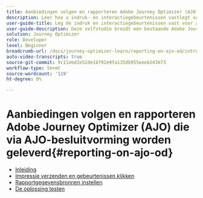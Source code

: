 ```yaml
---
title: Aanbiedingen volgen en rapporteren Adobe Journey Optimizer (AJO) die via AJO-besluitvorming worden geleverd
description: Leer hoe u indruk- en interactiegebeurtenissen vastlegt voor aanbiedingen die via AJO-besluitvorming worden geleverd en de gegevens voorbereidt voor rapportage binnen Jouney Optimizer.
user-guide-title: Leg de indruk en interactiegebeurtenissen vast voor aanbiedingen die via AJO-besluitvorming worden geleverd en bereid de gegevens voor rapportage binnen Jouney Optimizer voor.
user-guide-description: Deze zelfstudie breidt een bestaande Adobe Journey Optimizer (AJO)-implementatie uit die persoonlijke aanbiedingen biedt op basis van contextuele gegevens zoals temperatuur. Het schetst hoe u indruk- en interactiegebeurtenissen vastlegt en de gegevens voorbereidt voor rapportage binnen Jouney Optimizer.
solution: Journey Optimizer
role: Developer
level: Beginner
breadcrumb-url: /docs/journey-optimizer-learn/reporting-on-ajo-od/introduction
auto-video-transcripts: true
source-git-commit: 9c11ebd2e52de18792e9fa135db955eeeb243673
workflow-type: tm+mt
source-wordcount: '119'
ht-degree: 0%

---
```



# Aanbiedingen volgen en rapporteren Adobe Journey Optimizer (AJO) die via AJO-besluitvorming worden geleverd{#reporting-on-ajo-od}

+ [Inleiding](./introduction.md)
+ [Impressie verzenden en gebeurtenissen klikken](./capture-impression-click-events.md)
+ [Rapportgegevensbronnen instellen](./configure-reporting.md)
+ [De oplossing testen](./test-solution.md)

